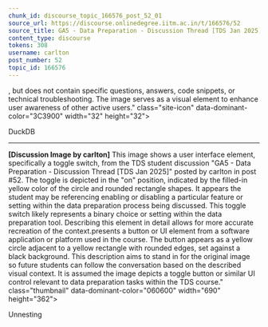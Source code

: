 ```yaml
---
chunk_id: discourse_topic_166576_post_52_01
source_url: https://discourse.onlinedegree.iitm.ac.in/t/166576/52
source_title: GA5 - Data Preparation - Discussion Thread [TDS Jan 2025]
content_type: discourse
tokens: 308
username: carlton
post_number: 52
topic_id: 166576
---
```


, but does not contain specific questions, answers, code snippets, or technical troubleshooting. The image serves as a visual element to enhance user awareness of other active users." class="site-icon" data-dominant-color="3C3900" width="32" height="32">

DuckDB

---

**[Discussion Image by carlton]** This image shows a user interface element, specifically a toggle switch, from the TDS student discussion "GA5 - Data Preparation - Discussion Thread [TDS Jan 2025]" posted by carlton in post #52. The toggle is depicted in the "on" position, indicated by the filled-in yellow color of the circle and rounded rectangle shapes. It appears the student may be referencing enabling or disabling a particular feature or setting within the data preparation process being discussed. This toggle switch likely represents a binary choice or setting within the data preparation tool. Describing this element in detail allows for more accurate recreation of the context.presents a button or UI element from a software application or platform used in the course. The button appears as a yellow circle adjacent to a yellow rectangle with rounded edges, set against a black background. This description aims to stand in for the original image so future students can follow the conversation based on the described visual context. It is assumed the image depicts a toggle button or similar UI control relevant to data preparation tasks within the TDS course." class="thumbnail" data-dominant-color="060600" width="690" height="362">

Unnesting
